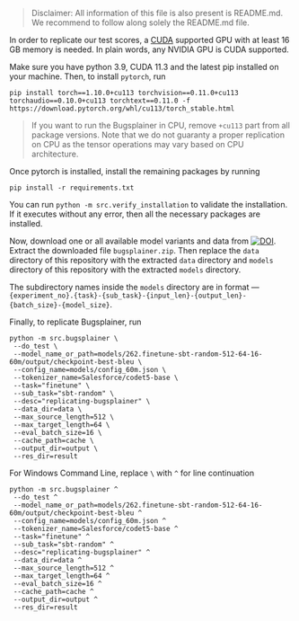 > Disclaimer: All information of this file is also present is README.md.
> We recommend to follow along solely the README.md file.

In order to replicate our test scores, a [CUDA](https://developer.nvidia.com/cuda-downloads)
supported GPU with at least 16 GB memory is needed.
In plain words, any NVIDIA GPU is CUDA supported.

Make sure you have python 3.9, CUDA 11.3 and the latest pip installed on your machine.
Then, to install `pytorch`, run
```shell
pip install torch==1.10.0+cu113 torchvision==0.11.0+cu113 torchaudio==0.10.0+cu113 torchtext==0.11.0 -f https://download.pytorch.org/whl/cu113/torch_stable.html
```

> If you want to run the Bugsplainer in CPU, remove `+cu113` part from all package versions.
> Note that we do not guaranty a proper replication on CPU as the tensor operations may
> vary based on CPU architecture.

Once pytorch is installed, install the remaining packages by running
```shell
pip install -r requirements.txt
```

You can run `python -m src.verify_installation` to validate the installation.
If it executes without any error, then all the necessary packages are installed.

Now, download one or all available model variants and data from
[![DOI](https://zenodo.org/badge/DOI/10.5281/zenodo.7549218.svg)](https://doi.org/10.5281/zenodo.7549218).
Extract the downloaded file `bugsplainer.zip`.
Then replace the `data` directory of this repository with the extracted `data` directory
and `models` directory of this repository with the extracted `models` directory.

The subdirectory names inside the `models` directory are in format —
`{experiment_no}.{task}-{sub_task}-{input_len}-{output_len}-{batch_size}-{model_size}`.


Finally, to replicate Bugsplainer, run
```shell
python -m src.bugsplainer \
 --do_test \
 --model_name_or_path=models/262.finetune-sbt-random-512-64-16-60m/output/checkpoint-best-bleu \
 --config_name=models/config_60m.json \
 --tokenizer_name=Salesforce/codet5-base \
 --task="finetune" \
 --sub_task="sbt-random" \
 --desc="replicating-bugsplainer" \
 --data_dir=data \
 --max_source_length=512 \
 --max_target_length=64 \
 --eval_batch_size=16 \
 --cache_path=cache \
 --output_dir=output \
 --res_dir=result
```

For Windows Command Line, replace `\` with `^` for line continuation
```shell
python -m src.bugsplainer ^
 --do_test ^
 --model_name_or_path=models/262.finetune-sbt-random-512-64-16-60m/output/checkpoint-best-bleu ^
 --config_name=models/config_60m.json ^
 --tokenizer_name=Salesforce/codet5-base ^
 --task="finetune" ^
 --sub_task="sbt-random" ^
 --desc="replicating-bugsplainer" ^
 --data_dir=data ^
 --max_source_length=512 ^
 --max_target_length=64 ^
 --eval_batch_size=16 ^
 --cache_path=cache ^
 --output_dir=output ^
 --res_dir=result
```